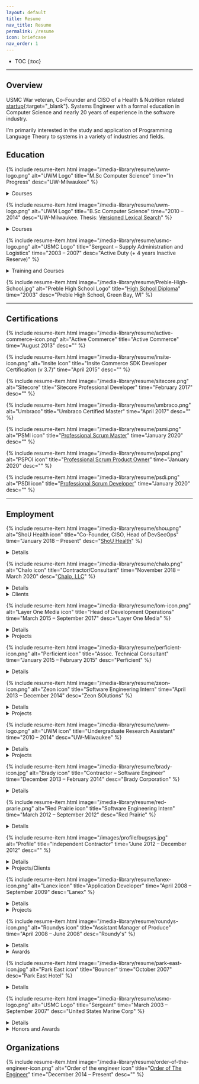 ```yaml
---
layout: default
title: Resume
nav_title: Resume
permalink: /resume
icon: briefcase
nav_order: 1
---
```


* TOC
{:toc}

---

## Overview

USMC War veteran, Co-Founder and CISO of a Health & Nutrition related [startup](https://www.shouhealth.com/){:target="_blank"}.
Systems Engineer with a formal education in Computer Science and nearly 20 years of experience in the software industry.

I’m primarily interested in the study and application of Programming Language Theory to systems in a variety of industries and fields.

## Education

{% include resume-item.html
  image="/media-library/resume/uwm-logo.png"
  alt="UWM Logo"
  title="M.Sc Computer Science"
  time="In Progress"
  desc="UW-Milwaukee"
%}

<details>
    <summary>Courses</summary>
    <ul>
        <li>Type Systems and Programming Languages</li>
        <li>Advanced Compilers</li>
    </ul>
</details>

{% include resume-item.html
  image="/media-library/resume/uwm-logo.png"
  alt="UWM Logo"
  title="B.Sc Computer Science"
  time="2010 – 2014"
  desc="UW-Milwaukee. Thesis: <a href='/media-library/publications/Versioned-Lexical-Search.pdf'>Versioned Lexical Search</a>"
%}

<details>
    <summary>Courses</summary>
    <ul>
        <li>Algorithm Design and Analysis</li>
        <li>American Popular Music</li>
        <li>Business & Professional Communication</li>
        <li>Calculus & Analytic Geometry I, II, III</li>
        <li>Compilers</li>
        <li>Computer Architecture</li>
        <li>Computer Networks</li>
        <li>Data Structures & Algorithms</li>
        <li>Digital Logic</li>
        <li>Discrete Information Structures</li>
        <li>General Physics I, II, + Laboratory</li>
        <li>German I & II</li>
        <li>Honors College – War and Peace</li>
        <li>Honors College – End of Nature</li>
        <li>Computer Organization + Assembly Language</li>
        <li>Systems Programming</li>
        <li>Linguistics – Diversity of Human Languages</li>
        <li>Database Systems</li>
        <li>Software Engineering</li>
        <li>Theory of Computation</li>
        <li>Linear Algebra & Differential Equations</li>
        <li>Linguistics</li>
        <li>Macroeconomics</li>
        <li>Object Oriented Programming</li>
        <li>Operating Systems</li>
        <li>Planetary Geology</li>
        <li>Principles of Macroeconomics</li>
        <li>Programming Language Concepts</li>
        <li>Statistical Analysis</li>
        <li>Type Theory</li>
        <li>Western Civilization (1500 – Present)</li>
    </ul>
</details>

{% include resume-item.html
  image="/media-library/resume/usmc-logo.png"
  alt="USMC Logo"
  title="Sergeant – Supply Administration and Logistics"
  time="2003 – 2007"
  desc="Active Duty (+ 4 years Inactive Reserve)"
%}

<details>
    <summary>Training and Courses</summary>
    <ul>
        <li>Basic Warehousing</li>
        <li>Combat First Aid & CPR</li>
        <li><a target="_blank" href="https://www.trngcmd.marines.mil/Units/South-Atlantic/MCCSSS/MCCSSS-Schools/Ground-Supply-School/">Enlisted Supply Basic Course</a></li>
        <li>Fundamentals of Marine Corp Leadership</li>
        <li>Jungle Warfare Training</li>
        <li>Land Navigation</li>
        <li>Operations Against Guerrilla Units</li>
        <li><a href="https://www.trngcmd.marines.mil/Units/West/SOI-W/" target="_blank">School of Infantry</a></li>
        <li>Solid State Devices</li>
        <li>Marine Corp Martial Arts Program</li>
        <li><a href="https://www.mcasfutenma.marines.mil/News/News-Article-Display/Article/610166/corporals-course-enhances-mission-readiness-aboard-mcas-futenma/" target="_blank">Corporal’s Leadership Course</a></li>
        <li>Desert Operations</li>
        <li>Fundamentals of Digital Logic</li>
        <li>Introduction to Computation</li>
        <li><a href="https://www.mcrdsd.marines.mil/" target="_blank">Recruit Training</a></li>
        <li>Marine Rifleman Combat Skills</li>
        <li>Math for Marines</li>
        <li>Personal Financial Management</li>
        <li>Terrorism Awareness</li>
    </ul>
</details>

{% include resume-item.html
  image="/media-library/resume/Preble-High-School.jpg"
  alt="Preble High School Logo"
  title="<a href='https://preble.gbaps.org/' target='_blank'>High School Diploma</a>"
  time="2003"
  desc="Preble High School, Green Bay, WI"
%}

---

## Certifications

{% include resume-item.html
  image="/media-library/resume/active-commerce-icon.png"
  alt="Active Commerce"
  title="Active Commerce"
  time="August 2013"
  desc=""
%}

{% include resume-item.html
  image="/media-library/resume/insite-icon.png"
  alt="Insite Icon"
  title="Insite Commerce SDK Developer Certification (v 3.7)"
  time="April 2015"
  desc=""
%}

{% include resume-item.html
  image="/media-library/resume/sitecore.png"
  alt="Sitecore"
  title="Sitecore Professional Developer"
  time="February 2017"
  desc=""
%}

{% include resume-item.html
  image="/media-library/resume/umbraco.png"
  alt="Umbraco"
  title="Umbraco Certified Master"
  time="April 2017"
  desc=""
%}

{% include resume-item.html
  image="/media-library/resume/psmi.png"
  alt="PSMI icon"
  title="<a href='https://www.scrum.org/user/593633' target='_blank'>Professional Scrum Master</a>"
  time="January 2020"
  desc=""
%}

{% include resume-item.html
  image="/media-library/resume/pspoi.png"
  alt="PSPOI icon"
  title="<a href='https://www.scrum.org/user/593633' target='_blank'>Professional Scrum Product Owner</a>"
  time="January 2020"
  desc=""
%}

{% include resume-item.html
  image="/media-library/resume/psdi.png"
  alt="PSDI icon"
  title="<a href='https://www.scrum.org/user/593633' target='_blank'>Professional Scrum Developer</a>"
  time="January 2020"
  desc=""
%}

---

## Employment

{% include resume-item.html
  image="/media-library/resume/shou.png"
  alt="ShoU Health icon"
  title="Co-Founder, CISO, Head of DevSecOps"
  time="January 2018 – Present"
  desc="<a href='https://www.shouhealth.com/' target='_blank'>ShoU Health</a>"
%}

<details>
    <summary>Details</summary>
    <ul>
        <li>Systems Architecture</li>
        <li>HIPAA Compliance</li>
        <li>Progressive Web Apps (PWA) + Mobile</li>
        <li>Full Stack (Node.js, TypeScript, C#, Babel, Azure)</li>
        <li>Machine Learning </li>
    </ul>
</details>

{% include resume-item.html
  image="/media-library/resume/chalo.png"
  alt="Chalo icon"
  title="Contractor/Consultant"
  time="November 2018 – March 2020"
  desc="<a href='https://www.chalo.tech/' target='_blank'>Chalo, LLC</a>"
%}

<details>
    <summary>Details</summary>
    <ul>
        <li>Full Stack Development
            <ul>
                <li>Sitecore</li>
                <li>Umbraco</li>
                <li>TypeScript</li>
            </ul>
        </li>
        <li>Operations consulting
            <ul>
                <li>Application Life-cycle management</li>
                <li>Version Control Systems</li>
                <li>DevOps Configuration</li>
                <li>Infrastructure configuration and support</li>
            </ul>
        </li>
    </ul>
</details>

<details>
    <summary>Clients</summary>
    {% include resume-item.html
      image="/media-library/resume/laughlin-constable.png"
      alt="Laughlin Constable icon"
      title="Laughlin Constable"
      time=""
      desc="<ul>
        <li>Sitecore 8.*  Development, architecture, and training
            <ul>
                <li>Project Architecture roadmap</li>
                <li>Dependency Management (Nuget configuration)</li>
                <li>Multi-Server Lucene configuration</li>
                <li>Introduction and training of Database Projects</li>
                <li>Lucene to Solr migration</li>
            </ul>
        </li>
        <li>DevOps training and configuration
            <ul>
                <li>Build Configuration (Continuous Integration)</li>
                <li>Release Management (Continuous Delivery)</li>
                <li>Introduction of Config Transformation</li>
            </ul>
        </li>
        <li>Automated, Custom, Drupal -&gt; Sitecore migration</li>
        <li>Infrastructure consulting and configuration
            <ul>
                <li>Server Configuration</li>
                <li>Network Topology identification and roadmap</li>
            </ul>
        </li>
        <li>Version Control System training and configuration
            <ul>
                <li>TFS to Git migration</li>
                <li>Branching strategy architecture and training</li>
            </ul>
        </li>
        <li>Front End Development and training. Bootstrap JS</li>
        <li>Limited Project Management consulting and training with Azure DevOps
            <ul>
                <li>Wiki implementation</li>
                <li>Defining Work Item transition states</li>
                <li>Traceability guidance and enforcement</li>
            </ul>
        </li>
      </ul>"
    %}

    {% include resume-item.html
      image="/media-library/resume/dohmen-logo.jpg"
      alt="Dohmen Logo"
      title="Dohmen"
      time=""
      desc="<ul>
        <li>Node.JS consulting and training</li>
        <li>Azure DevOps configuration and training. (CI/CD)</li>
        <li>Umbraco configuration</li>
      </ul>"
    %}
</details>

{% include resume-item.html
  image="/media-library/resume/lom-icon.png"
  alt="Layer One Media icon"
  title="Head of Development Operations"
  time="March 2015 – September 2017"
  desc="Layer One Media"
%}

<details>
    <summary>Details</summary>
    <ul>
        <li>System Administration (WinOps)
            <ul>
                <li>Desktop Support</li>
                <li>Local infrastructure management</li>
                <li>Group Policy</li>
                <li>Azure Migration, configuration, and management</li>
            </ul>
        </li>
        <li>Software Systems Engineering
            <ul>
                <li>Creation/Enforcement of Software Engineering Standards</li>
                <li>Evolved a Document Management system for consolidation and tracability of business assets</li>
            </ul>
            <ul>
                <li>User Requirements Specification (URS)</li>
                <li>Work Breakdown Structure (WBS)</li>
                <li>Software Requirements Specification (SRS)</li>
                <li>Verification</li>
                <li>Iteration/Sprint planning</li>
            </ul>
        </li>
        <li>DevOps
            <ul>
                <li>Build Automation / Continuous Integration (CI)</li>
                <li>Test Automation</li>
                <li>Infrastructure Management (Containerization, Virtualization)</li>
                <li>Deployment Automation / Continuous Deployment (CD) / Release Management</li>
                <li>Monitoring</li>
            </ul>
        </li>
        <li>Operations
            <ul>
                <li>Identification of legacy on-premises infrastructure and migration to Azure cloud infrastructure and Office365</li>
            </ul>
            <ul>
                <li>Migration of legacy Subversion and on-premise TFS systems to Visual Studio Team Services TFS and later Git systems</li>
                <li>Career Counseling and training of junior developers, engineers, and platform architects</li>
                <li>Candidate Interviews</li>
                <li>Technical and Tactical proficiency</li>
            </ul>
        </li>
        <li>Web Application Development
            <ul>
                <li>TypeScript, Gulp, JavaScript</li>
                <li>HTML, CSS (OOCSS, SMACSS)</li>
            </ul>
        </li>
        <li>Sitecore Solution Architecture (version 6 &ndash; 8), implementation, deployment, and support</li>
        <li>PHP development on the WordPress platform</li>
        <li>InsiteCommerce PIM development</li>
        <li>Legacy support for Delphi + Hayes Command set</li>
        <li>Umbraco development and support</li>
        <li>Legacy application .NET Support (2.0)</li>
    </ul>
</details>

<details>
    <summary>Projects</summary>
    <article class="gallery">
        <figure class="gallery-item">
            <img src="/media-library/resume/projects/Reinhart.png" alt="Reinhart screenshot">
            <figcaption>
                Reinhart Law<br>
                Reinhart is a custom WordPress website. It has a custom theme developed from scratch with a significant number of integrations.
                <br><br>
                <a href="https://web.archive.org/web/20161029122250/http://www.reinhartlaw.com/">http://www.reinhartlaw.com/ (Archived)</a>
            </figcaption>
        </figure>
        <figure class="gallery-item">
            <img src="/media-library/resume/projects/inpro-2016.png" alt="Inpro">
            <figcaption>
                Inpro<br>
                Sitecore + Active Commerce site. After the company Zeon Solutions was sold to Perficient, Inpro became a client of Layer One Media.
                Beyond full-stack development, Sitecore training and product configuration management was provided.
            </figcaption>
        </figure>
        <figure class="gallery-item">
            <img src="/media-library/resume/projects/advicent.png" alt="Advicent">
            <figcaption>
                Advicent<br>
                Sitecore site. My role here was infrastructure support, architecture and guidance to the development team.
            </figcaption>
        </figure>
        <figure class="gallery-item">
            <img src="/media-library/resume/projects/chw-org.png" alt="Childrens Hospital">
            <figcaption>
                Children's Hospital<br>
                This project was an upgrade from Siecore 6.x to Sitecore 8.x
            </figcaption>
        </figure>
        <figure class="gallery-item">
            <img src="/media-library/resume/projects/chw-intranet.png" alt="Childrens Hospital Intranet">
            <figcaption>
                Children's Hospital Intranet<br>
                This Sitecore project was a redesign of the existing intranet and a hub for migrating legacy pages.
                THe unique features of this project were Single Sign On support and a bookmarking system for users.
            </figcaption>
        </figure>
        <figure class="gallery-item">
            <img src="/media-library/resume/projects/inpro-signscape.png" alt="Inpro Signscape Configurator">
            <figcaption>
                Inpro Signscape Configurator<br>
                Vanilla JavaScript product configurator for Inpro. Used for generating quotes, placing orders, and
                sharing configured signs with others.
            </figcaption>
        </figure>
        <figure class="gallery-item">
            <img src="/media-library/resume/projects/lom-website.png" alt="Layer One Media website">
            <figcaption>
                Layer One Media website<br>
                Sitecore 8.x. Architecture, Requirements Engineering, Infrasructure support, Full Stack development, and team management.
            </figcaption>
        </figure>
        <figure class="gallery-item">
            <img src="/media-library/resume/projects/mgic.png" alt="MGIC">
            <figcaption>
                MGIC<br>
                Sitecore site. My role here was infrastructure support, architecture and guidance to the development team.
            </figcaption>
        </figure>
        <figure class="gallery-item">
            <img src="/media-library/resume/projects/nidec.png" alt="Nidec">
            <figcaption>
                Nidec<br>
                Sitecore site. My role here was infrastructure support and guidance to the development team.
            </figcaption>
        </figure>
        <figure class="gallery-item">
            <img src="/media-library/resume/projects/nrc.png" alt="New Resources Consulting">
            <figcaption>
                New Resources Consulting<br>
                Full-Stack development of Wordpress site with a custom theme. WAMP Stack (Windows Apache MySQL PHP)
            </figcaption>
        </figure>
        <figure class="gallery-item">
            <img src="/media-library/resume/projects/rite-hite.png" alt="Rite-Hite">
            <figcaption>
                Rite-Hite<br>
                Sitecore site. My role here was infrastructure support and guidance to the development team.
            </figcaption>
        </figure>
        <figure class="gallery-item">
            <img src="/media-library/resume/projects/scanner-application.png" alt="Scanner Application">
            <figcaption>
                Scanner Application<br>
                The Granite Group. A web based quick order entry tool designed primarily for mobile devices that interface directly
                with peripheral Bluetooth scanner device (External Input) for input parameters.
            </figcaption>
        </figure>
    </article>
</details>

{% include resume-item.html
  image="/media-library/resume/perficient-icon.png"
  alt="Perficient icon"
  title="Assoc. Technical Consultant"
  time="January 2015 – February 2015"
  desc="Perficient"
%}

<details>
    <summary>Details</summary>
    <ul>
        <li>.NET development utilizing C#</li>
        <li>Development/Implementation of an Insite data adapter</li>
        <li>Foxpro data migration and manipulation </li>
    </ul>
</details>

{% include resume-item.html
  image="/media-library/resume/zeon-icon.png"
  alt="Zeon icon"
  title="Software Engineering Intern"
  time="April 2013 – December 2014"
  desc="Zeon SOlutions"
%}

<details>
    <summary>Details</summary>
    <ul>
        <li>Design, implementation, and deployment of Content Managed Web Applications using .NET (C#) and the Sitecore CMS platform (including Active Directory Integration)</li>
        <li>Designing Information Architecture for Web Applications</li>
        <li>Collaboration with Developers to define and implement Best Practices, Coding Standards/Conventions and Design Methodologies</li>
        <li>Creating training presentations for Developers, Project Managers and Software Architects on the design and implementation of client-centric web applications as and their interaction with server-centric technologies</li>
        <li>Providing ongoing training and support for junior and fellow developers .NET, Web, and SQL<br>development &amp; best practices</li>
        <li>Performing customer service and engaging with clients in 1-on-1 as well as group client meetings</li>
        <li>Evangelizing REST+HATEOAS, SMACSS stylesheet architecture</li>
        <li>PCI compliance</li>
        <li>Performing Code Reviews</li>
        <li>Solution Architect and Tech-Lead roles as required</li>
        <li>Informatica PIM Configuration</li>
        <li>Technical representative at University Job Fairs</li>
    </ul>
</details>

<details>
    <summary>Projects</summary>
    <article class="gallery">
        <figure class="gallery-item">
            <img src="/media-library/resume/projects/B2B-Expo-Dashboard.jpg" alt="B2B Expo Dashboard">
            <figcaption>
                B2B Expo Dashboard<br>
                Each icon expands dynamically to display videos.
            </figcaption>
        </figure>
        <figure class="gallery-item">
            <img src="/media-library/resume/projects/Zeon-Solutions-Intranet.jpg" alt="Zeon Solutions Intranet">
            <figcaption>
                Zeon Solutions Intranet<br>
                I was the acting Solution Architect for the company intranet website
                implemented in Sitecore with Active Directory integration and Single Sign On capability.
            </figcaption>
        </figure>
        <figure class="gallery-item">
            <img src="/media-library/resume/projects/html-table-editor.jpg" alt="HTML Table Editor">
            <figcaption>
               HTML Table Editor<br>
               Editor for creating Email Templates and other table based layouts to support legacy browsers
            </figcaption>
        </figure>
        <figure class="gallery-item">
            <img src="/media-library/resume/projects/corsair.png" alt="Corsair">
            <figcaption>
                Corsair<br>
                A Sitecore site integrated with Magento. I was the acting Solution Architect for this project and managed a number of issues stemming from incompatible technology issues and offshore <-> onshore interactions
            </figcaption>
        </figure>
        <figure class="gallery-item">
            <img src="/media-library/resume/projects/inpro-2014.png" alt="Inpro">
            <figcaption>
                Inpro<br>
                A Sitecore + ActiveCommerce website. I initially acted as a part time developer on the project and later became a temporary architect. Later during my time at Layer One Media I would revisit this project again in a more significant capacity.
            </figcaption>
        </figure>
        <figure class="gallery-item">
            <img src="/media-library/resume/projects/goldbond-inc.png" alt="Goldbond">
            <figcaption>
                Gold Bond Inc.<br>
                Sitecore based website. I was the Architect for the website and responsible for managing a number of offshore development resources. There was also significant customer management and support for Google Analytics + Tag Manager configuration.
            </figcaption>
        </figure>
        <figure class="gallery-item">
            <img src="/media-library/resume/projects/park-bank.png" alt="Park Bank">
            <figcaption>
                Park Bank<br>
                Sitecore based website. Development role.
            </figcaption>
        </figure>
        <figure class="gallery-item">
            <img src="/media-library/resume/projects/zeon-website.png" alt="Zeon Website">
            <figcaption>
                Zeon Website<br>
                Sitecore based website. I was the acting Tech Lead.
            </figcaption>
        </figure>
        <figure class="gallery-item">
            <img src="/media-library/resume/projects/solarworld.png" alt="SolarWorld">
            <figcaption>
                SolarWorld<br>
                Sitecore 6.x Project. Perhaps the first component based architecture on the platform. I became the the architect of the project following the departure of the initial one.
            </figcaption>
        </figure>
    </article>
</details>

{% include resume-item.html
  image="/media-library/resume/uwm-logo.png"
  alt="UWM icon"
  title="Undergraduate Research Assistant"
  time="2010 – 2014"
  desc="UW-Milwaukee"
%}

<details>
    <summary>Details</summary>
    As an Undergraduate of Computing Science, I also worked as an Undergraduate Research assistant for Professor Ethan Munson and a number of doctoral students.
</details>

<details>
    <summary>Projects</summary>
    <article class="gallery">
        <figure class="gallery-item">
            <img src="/media-library/resume/projects/metria-innovation.jpg" alt="Metria Innovation Website">
            <figcaption>
                Metria Innovation Website<br>
                Created simple initial online presence for a start-up corporation <a href="http://www.metriainnovation.com/" target="_blank">Metria Innovation</a>
            </figcaption>
        </figure>
        <figure class="gallery-item">
            <img src="/media-library/resume/projects/document-engineering.jpg" alt="Document Engineering Website">
            <figcaption>
                Document Engineering 2011<br>
                A Drupal based redesign of the Document Engineering 2011 website.
            </figcaption>
        </figure>
        <figure class="gallery-item">
            <img src="/media-library/resume/projects/SPLE.jpg" alt="Managing the Evolution of Software Product Lines">
            <figcaption>
                Managing the Evolution of Software Product Lines<br>
                Description of an approach that is capable of versioning multiple types of Product Line projects.
                It has a versioning model for a product line consisting of a single core assets project and multiple product projects where
                core assets are shared among the products through the use of shared components. Using the shared component data structure and
                the branching of the core assets project, we are able to support independent development of core assets and products and change
                propagation between them.
                <br><br>
                <a href="/media-library/publications/SPLE.pptx" target="_blank">Download Powerpoint</a>
            </figcaption>
        </figure>
    </article>
    <ul>
        <li>Implemented Meta-Circular Compiler for a subset of the Scala Language</li>
        <li>Developed an ANT parser/interpreter in PowerShell as well as a Java based testing and sanity framework
            for the Formiga system created by former doctoral student <a href="https://cs.uwec.edu/~hardtr/" target="_blank">Ryan Hardt</a>
        </li>
        <li>
            Ported a <a href="https://www.cs.utexas.edu/users/dsb/GPL/graph.htm" target="_blank">Graph Product Line</a> based from AspectJ 
            to Java for use in a larger research project headed by former doctoral student <a href="https://www.linkedin.com/in/cheng-thao-9548195/" target="_blank">Cheng Thao</a>.
        </li>
        <li>
            Implementation of a Versioned Lexical Search system based on the efforts of <a href="http://semdesigns.com/" target="_blank">Semantic Designs</a>.
            This project enables intelligent (language aware) searching across a code repository through a RESTful interface with integration into an Eclipse IDE.
            Details: <a href="/media-library/publications/Versioned-Lexical-Search.pdf" target="_blank">Versioned-Lexical-Search.pdf</a>
        </li>
    </ul>
</details>

{% include resume-item.html
  image="/media-library/resume/brady-icon.jpg"
  alt="Brady icon"
  title="Contractor – Software Engineer"
  time="December 2013 – February 2014"
  desc="Brady Corporation"
%}

<details>
    <summary>Details</summary>
    <ul>
        <li>Contract position on behalf of Zeon Solutions</li>
        <li>Migration of a Legacy IBM Domino application to Google App Maker (Alpha)</li>
        <li>Integration with pre-release version of Chromecast</li>
    </ul>
</details>

{% include resume-item.html
  image="/media-library/resume/red-prarie.png"
  alt="Red Prairie icon"
  title="Software Engineering Intern"
  time="March 2012 – September 2012"
  desc="Red Prairie"
%}

<details>
    <summary>Details</summary>
    <ul>
        <li>Development of CRUD applications written in ExtJS + Other browser technologies including SVG</li>
        <li>Reverse engineering and migration of legacy software written in a combination of C#, Java, Groovy and C</li>
        <li>Interfacing with a back-end service by writing and using a stack-oriented query language (MOCA) + ANSI SQL</li>
        <li>Performed corrections and extensions to a JavaScript parser to properly recognize syntactic constructs in the product build system in order to enforce coding standards</li>
    </ul>
</details>

{% include resume-item.html
  image="/images/profile/bugsys.jpg"
  alt="Profile"
  title="Independent Contractor"
  time="June 2012 – December 2012"
  desc=""
%}

<details>
    <summary>Details</summary>
    <p>
        From time to time I engage in independent contracting on a variety of projects.
    </p>
</details>
<details>
    <summary>Projects/Clients</summary>
    <article class="gallery">
        <figure class="gallery-item">
            <img src="/media-library/resume/projects/ht2012.png" alt="ht2012.org">
            <figcaption>
                Hypertext 2012<br>
                Web Presence for the <a href="http://ht2012.org/" target="_blank">Hypertext 2012</a> Conference. Built with XML + XSLT.
            </figcaption>
        </figure>
        <figure class="gallery-item">
            <img src="/media-library/resume/projects/abl-cardiac.png" alt="ABL Cardiac">
            <figcaption>
                ABL Cardiac<br>
                <a href="https://web.archive.org/web/20150801054131/http://ablcardiac.com/" target="_blank">ABL Cardiac</a> was a quick and dirty WordPress site in 2014. Not much else to say here. Some limited integration with Google Drive
            </figcaption>
        </figure>
    </article>
</details>

{% include resume-item.html
  image="/media-library/resume/lanex-icon.png"
  alt="Lanex icon"
  title="Application Developer"
  time="April 2008 – September 2009"
  desc="Lanex"
%}

<details>
    <summary>Details</summary>
    <p>
        Development and implementation of E-commerce solutions and web presence for a variety of clients. Many of these involved the creation of CRUD (Create, Read, Update, Delete) applications built upon the .NET framework, classic ASP, and/or Ajax technologies. During this period I assisted with the design/implementation of a Content Management System for use in .NET centric projects.
    </p>
    <p>
        Languages and Technologies used during this period:<br>
        C#, VB.NET, VBScript, JScript (SSJS), JavaScript, XML, XSLT, MSSQL, ActionScript, PHP, ColdFusion
    </p>
</details>

<details>
    <summary>Projects</summary>
    <article class="gallery">
        <figure class="gallery-item">
            <img src="/media-library/resume/projects/housetohouse.jpg" alt="House To House">
            <figcaption>
                House To House<br>
                House To House Website. Custom CMS implementation written in VisualBasic.NET
            </figcaption>
        </figure>
        <figure class="gallery-item">
            <img src="/media-library/resume/projects/hthbible.jpg" alt="House To House Bible">
            <figcaption>
                House To House Bible<br>
                Sister site to House To House. Custom CMS implementation written in VisualBasic.NET. Also includes an Ajax Driven Bible reader with user manageable annotations
            </figcaption>
        </figure>
        <figure class="gallery-item">
            <img src="/media-library/resume/projects/erotex.jpg" alt="ERO-TEX">
            <figcaption>
                ERO-TEX<br>
                ERO-TEX was a Classic ASP Development using VBScript and front-end CSS development.
            </figcaption>
        </figure>
        <figure class="gallery-item">
            <img src="/media-library/resume/projects/kencostore.png" alt="Kenco Store">
            <figcaption>
                Kenco Store<br>
                <a href="http://kencostore.com" target="_blank">http://kencostore.com</a> .NET 1.1, 2.0 E-Commerce Website
            </figcaption>
        </figure>
        <figure class="gallery-item">
            <img src="/media-library/resume/projects/gotogroove.png" alt="GoToGroove">
            <figcaption>
                GoToGroove<br>
                <a href="http://web.archive.org/web/20190603140723/http://gotogroove.com:80/" target="_blank">http://gotogroove.com</a>. Development Role. Visual Basic.NET website built on custom CMS
            </figcaption>
        </figure>
        <figure class="gallery-item">
            <img src="/media-library/resume/projects/therapease.png" alt="TherapEase">
            <figcaption>
                TherapEase<br>
                <a href="https://web.archive.org/web/20120414052435/https://www.therapeasecuisine.com/" target="_blank">https://www.therapeasecuisine.com/</a>. Development Role. .NET 2.0 website built on custom CMS.
            </figcaption>
        </figure>
    </article>
</details>

{% include resume-item.html
  image="/media-library/resume/roundys-icon.png"
  alt="Roundys icon"
  title="Assistant Manager of Produce"
  time="April 2008 – June 2008"
  desc="Roundy's"
%}

<details>
    <summary>Details</summary>
    <p>
        Provided assistance to the department manager by enforcing and exercising SOPs including: product ordering
        and disposal, customer service, timely price changes, quality control and food sanitation. In the short time
        I was employed here I received 4 awards for outstanding customer service.
    </p>
</details>

<details>
    <summary>Awards</summary>
    <ul>
        <li>Customer Service Award x4</li>
    </ul>
</details>

{% include resume-item.html
  image="/media-library/resume/park-east-icon.jpg"
  alt="Park East icon"
  title="Bouncer"
  time="October 2007"
  desc="Park East Hotel"
%}

<details>
    <summary>Details</summary>
    <p>
    After my separation from the military I lived for a short period at the Park East Hotel. The owner was looking to relaunch his club and was in need of some extra hands to manage the crowd. After hearing of my experience from a number of earlier conversations, he offered a temporary position checking legal age and managing intoxicated/aggressive patrons. This lounge is now called Club Aura.
    </p>
</details>

{% include resume-item.html
  image="/media-library/resume/usmc-logo.png"
  alt="USMC Logo"
  title="Sergeant"
  time="March 2003 – September 2007"
  desc="United States Marine Corp"
%}

<details>
    <summary>Details</summary>
    <img src="/media-library/resume/sergeant-usmc.png" style="display:block;margin: 1em auto;max-width:25%" alt="Sergeant Rank">
    <img src="/media-library/resume/usmc-rack.png" style="display:block;margin: 1em auto;max-width:50%" alt="USMC Rack">
    <img src="/media-library/resume/MC-RIFLE-EXP-2.gif" style="display:block;margin: 1em auto;max-width:20%" alt="USMC Rifle Expert - 2nd award">
    <p>
        Before being Honorably Discharged I was employed by the USMC as a Supply Administration Clerk, and later a Supply Administration Chief of Sergeant rank. My responsibilities included the submission & receipt of requisitions/purchases, and subsequent record keeping. I also performed proper disposal procedures of sensitive equipment and materials. I’ve been responsible for managing periodic inventories of multi-million dollar materials. The Product Information Management system (PIM) primarily utilized was referred to as: ATLASS/SASSY (Asset Tracking Logistics and Supply System/Supported Activities Supply System). O*NET mapping
    </p>
    <p>
        From 2006-2007 I was deployed to Fallujah, Iraq where I was solely responsible for the submission and tracking of high priority supplies and equipment in an undermanned, fast paced and stressful environment. I developed a number of applications to assist me in many of these ventures and boost productivity.
    </p>
    <p>
        The applications developed were data management programs designed to interface with legacy 3270 terminal and DOS systems as well as automate Microsoft Office Applications. These were developed primarily in JScript, VBScript, VBA and JSP.
    </p>
</details>

<details>
    <summary>Honors and Awards</summary>
    <ul>
        <li>Global War on Terrorism Medal</li>
        <li>Good Conduct Medal</li>
        <li>Honorable Discharge</li>
        <li>Humanitarian Service Medal</li>
        <li>Iraqi Campaign Medal</li>
        <li>Letter of Appreciation
            <ul>
                <li>Humanitarian efforts in Thailand</li>
            </ul>
        </li>
        <li>National Defense Medal</li>
        <li>Navy Meritorious Unit Commendation</li>
        <li>Rifle Expert Award x 2
            <ul>
                <li>M16A2 Rifle</li>
            </ul>
        </li>
        <li>Rifle Sharpshooter Award
            <ul>
                <li>M16A4 Rifle</li>
            </ul>
        </li>
        <li>Sea Service Deployment Ribbon x3</li>
    </ul>
</details>

## Organizations

{% include resume-item.html
  image="/media-library/resume/order-of-the-engineer-icon.png"
  alt="Order of the engineer icon"
  title="<a href='https://order-of-the-engineer.org/' target='_blank'>Order of The Engineer</a>"
  time="December 2014 – Present"
  desc=""
%}
